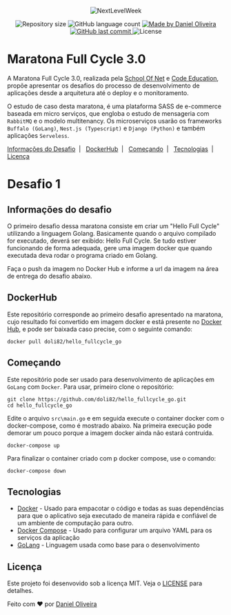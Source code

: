 <p align="center">
    <img alt="NextLevelWeek" title="#MaratonaFullCycle3.0" src="https://user-images.githubusercontent.com/39415174/86179340-76751480-bb00-11ea-83ed-67c6307cfbca.png" />
</p>
<p align="center">
    <img alt="Repository size" src="https://img.shields.io/github/repo-size/doli82/hello_fullcycle_go?style=plastic" />
    <img alt="GitHub language count" src="https://img.shields.io/github/languages/count/doli82/hello_fullcycle_go?color=brightgreen&style=plastic" />
  <a href="https://www.linkedin.com/in/doli/">
    <img alt="Made by Daniel Oliveira" src="https://img.shields.io/badge/made%20by-doli82-important?style=plastic" />
  </a>
  <a href="https://github.com/doli82/hello_fullcycle_go/commits/master">
    <img alt="GitHub last commit" src="https://img.shields.io/github/last-commit/doli82/hello_fullcycle_go?style=plastic" />
  </a>
  <img alt="License" src="https://img.shields.io/badge/license-MIT-brightgreen?style=plastic" />
</p>

# Maratona Full Cycle 3.0

A Maratona Full Cycle 3.0, realizada pela [School Of Net](https://www.schoolofnet.com/) e [Code Education](https://code.education/), propõe apresentar os desafios do processo de desenvolvimento de aplicações desde a arquitetura até o deploy e o monitoramento.

O estudo de caso desta maratona, é uma plataforma SASS de e-commerce baseada em micro serviços, que engloba o estudo de mensageria com `RabbitMQ` e o modelo multitenancy. Os microserviços usarão os frameworks `Buffalo (GoLang)`, `Nest.js (Typescript)` e `Django (Python)` e também aplicações `Serveless`.

[Informações do Desafio](#informações-do-desafio)&nbsp;&nbsp;|&nbsp;&nbsp;
[DockerHub](#dockerhub)&nbsp;&nbsp;|&nbsp;&nbsp;
[Começando](#começando)&nbsp;&nbsp;|&nbsp;&nbsp;
[Tecnologias](#tecnologias)&nbsp;&nbsp;|&nbsp;&nbsp;
[Licença](#licença)  

#  Desafio 1  

## Informações do desafio

O primeiro desafio dessa maratona consiste em criar um "Hello Full Cycle" utilizando a linguagem Golang.
Basicamente quando o arquivo compilado for executado, deverá ser exibido: Hello Full Cycle.
Se tudo estiver funcionando de forma adequada, gere uma imagem docker que quando executada deva rodar o programa criado em Golang.

Faça o push da imagem no Docker Hub e informe a url da imagem na área de entrega do desafio abaixo.

## DockerHub

Este repositório corresponde ao primeiro desafio apresentado na maratona, cujo resultado foi convertido em imagem docker e está presente no [Docker Hub](https://hub.docker.com/r/doli82/hello_fullcycle_go), e pode ser baixada caso precise, com o seguinte comando:

```
docker pull doli82/hello_fullcycle_go
```

## Começando
Este repositório pode ser usado para desenvolvimento de aplicações em `GoLang` com `Docker`.
Para usar, primeiro clone o repositório:
```
git clone https://github.com/doli82/hello_fullcycle_go.git
cd hello_fullcycle_go
```

Edite o arquivo `src\main.go` e em seguida execute o container docker com o docker-compose, como é mostrado abaixo. Na primeira execução pode demorar um pouco porque a imagem docker ainda não estará contruída.

```
docker-compose up
```

Para finalizar o container criado com p docker compose, use o comando:

```
docker-compose down
```

## Tecnologias
* [Docker](https://www.docker.com/) - Usado para empacotar o código e todas as suas dependências para que o aplicativo seja executado de maneira rápida e confiável de um ambiente de computação para outro.
* [Docker Compose](https://docs.docker.com/compose/) - Usado para configurar um arquivo YAML para os serviços da aplicação
* [GoLang](https://golang.org/) - Linguagem usada como base para o desenvolvimento

## Licença

Este projeto foi desenvovido sob a licença MIT. Veja o [LICENSE](./LICENSE) para detalhes.


Feito com ♥ por [Daniel Oliveira](https://www.linkedin.com/in/doli/)
